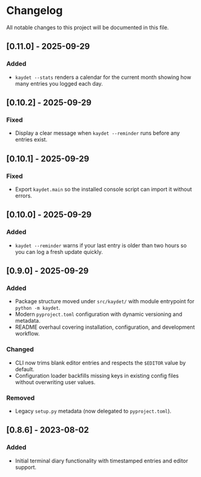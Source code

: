 # Changelog

All notable changes to this project will be documented in this file.

## [0.11.0] - 2025-09-29
### Added
- `kaydet --stats` renders a calendar for the current month showing how many entries you logged each day.

## [0.10.2] - 2025-09-29
### Fixed
- Display a clear message when `kaydet --reminder` runs before any entries exist.

## [0.10.1] - 2025-09-29
### Fixed
- Export `kaydet.main` so the installed console script can import it without errors.

## [0.10.0] - 2025-09-29
### Added
- `kaydet --reminder` warns if your last entry is older than two hours so you can log a fresh update quickly.

## [0.9.0] - 2025-09-29
### Added
- Package structure moved under `src/kaydet/` with module entrypoint for `python -m kaydet`.
- Modern `pyproject.toml` configuration with dynamic versioning and metadata.
- README overhaul covering installation, configuration, and development workflow.

### Changed
- CLI now trims blank editor entries and respects the `$EDITOR` value by default.
- Configuration loader backfills missing keys in existing config files without overwriting user values.

### Removed
- Legacy `setup.py` metadata (now delegated to `pyproject.toml`).

## [0.8.6] - 2023-08-02
### Added
- Initial terminal diary functionality with timestamped entries and editor support.
